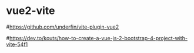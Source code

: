 # vue2-vite

#https://github.com/underfin/vite-plugin-vue2


#https://dev.to/kouts/how-to-create-a-vue-js-2-bootstrap-4-project-with-vite-54f1
